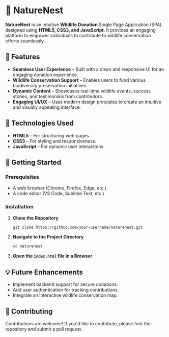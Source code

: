# 🌿 NatureNest  

**NatureNest** is an intuitive **Wildlife Donation** Single Page Application (SPA) designed using **HTML5, CSS3, and JavaScript**. It provides an engaging platform to empower individuals to contribute to wildlife conservation efforts seamlessly.  

## 🌟 Features  

- **Seamless User Experience** – Built with a clean and responsive UI for an engaging donation experience.  
- **Wildlife Conservation Support** – Enables users to fund various biodiversity preservation initiatives.  
- **Dynamic Content** – Showcases real-time wildlife events, success stories, and testimonials from contributors.  
- **Engaging UI/UX** – Uses modern design principles to create an intuitive and visually appealing interface.  

## 📌 Technologies Used  

- **HTML5** – For structuring web pages.  
- **CSS3** – For styling and responsiveness.  
- **JavaScript** – For dynamic user interactions.  

## 🚀 Getting Started  

### Prerequisites  
- A web browser (Chrome, Firefox, Edge, etc.)  
- A code editor (VS Code, Sublime Text, etc.)  

### Installation  

1. **Clone the Repository**  
   ```bash
   git clone https://github.com/your-username/naturenest.git
   ```
2. **Navigate to the Project Directory**  
   ```bash
   cd naturenest
   ```
3. **Open the `index.html` file in a Browser**  
 

## 💡 Future Enhancements  

- Implement backend support for secure donations.  
- Add user authentication for tracking contributions.  
- Integrate an interactive wildlife conservation map.  

## 🤝 Contributing  

Contributions are welcome! If you'd like to contribute, please fork the repository and submit a pull request.  

 
